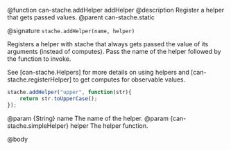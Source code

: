 @function can-stache.addHelper addHelper
@description Register a helper that gets passed values.
@parent can-stache.static

@signature `stache.addHelper(name, helper)`

Registers a helper with stache that always gets passed
the value of its arguments (instead of computes).
Pass the name of the helper followed by the
function to invoke.

See [can-stache.Helpers] for more details on using helpers
and [can-stache.registerHelper] to get computes for observable values.

```js
stache.addHelper("upper", function(str){
	return str.toUpperCase();
});
```

@param {String} name The name of the helper.
@param {can-stache.simpleHelper} helper The helper function.

@body
